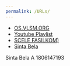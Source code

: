 ```yaml
---
permalink: /URLs/
---
```


* [OS.VLSM.ORG](https://os.vlsm.org/)
* [Youtube Playlist](https://os.vlsm.org/playlists/)
* [SCELE FASILKOM)](https://scele.cs.ui.ac.id/course/view.php?id=822)
* [Sinta Bela](https://belaady.github.io/os201/)


Sinta Bela A 1806147193
